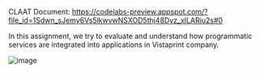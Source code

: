 CLAAT Document: https://codelabs-preview.appspot.com/?file_id=1Sdwn_sJemy6Vs5lkwvwNSXOD5thj48Dyz_xILARiu2s#0

In this assignment, we try to evaluate and understand how programmatic services are integrated into applications in Vistaprint company.

![image](https://user-images.githubusercontent.com/33648410/106093074-a1a6fd00-60fd-11eb-9af0-15a7797124a7.png)




